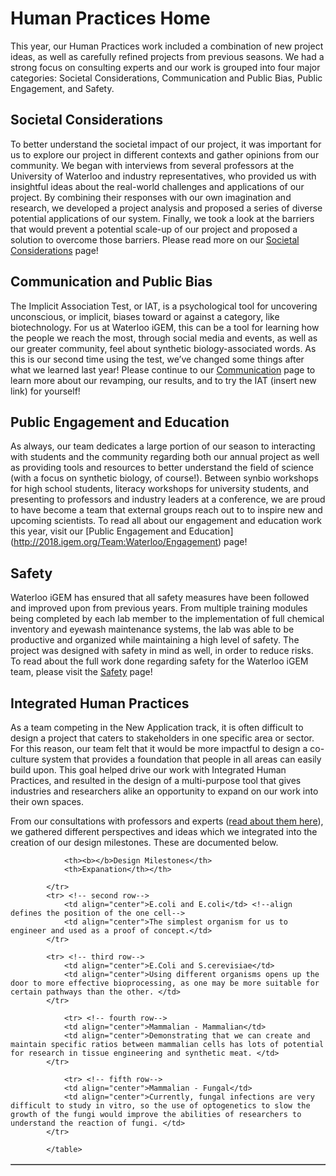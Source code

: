 # Human Practices Home

This year, our Human Practices work included a combination of new project ideas, as well as carefully refined projects from previous seasons. We had a strong focus on consulting experts and our work is grouped into four major categories: Societal Considerations, Communication and Public Bias, Public Engagement, and Safety. 


## Societal Considerations

To better understand the societal impact of our project, it was important for us to explore our project in different contexts and gather opinions from our community. We began with interviews from several professors at the University of Waterloo and industry representatives, who provided us with insightful ideas about the real-world challenges and applications of our project. By combining their responses with our own imagination and research, we developed a project analysis and proposed a series of diverse potential applications of our system. Finally, we took a look at the barriers that would prevent a potential scale-up of our project and proposed a solution to overcome those barriers.  Please read more on our [Societal Considerations](http://2018.igem.org/Team:Waterloo/Societal_Considerations) page!



## Communication and Public Bias

The Implicit Association Test, or IAT, is a psychological tool for uncovering unconscious, or implicit, biases toward or against a category, like biotechnology.  For us at Waterloo iGEM, this can be a tool for learning how the people we reach the most, through social media and events, as well as our greater community, feel about synthetic biology-associated words. As this is our second time using the test, we’ve changed some things after what we learned last year!  Please continue to our [Communication](http://2018.igem.org/Team:Waterloo/Commnunication) page to learn more about our revamping, our results, and to try the IAT (insert new link) for yourself!


## Public Engagement and Education

As always, our team dedicates a large portion of our season to interacting with students and the community regarding both our annual project as well as providing tools and resources to better understand the field of science (with a focus on synthetic biology, of course!). Between synbio workshops for high school students, literacy workshops for university students, and presenting to professors and industry leaders at a conference, we are proud to have become a team that external groups reach out to to inspire new and upcoming scientists. To read all about our engagement and education work this year, visit our [Public Engagement and Education] (http://2018.igem.org/Team:Waterloo/Engagement) page!

## Safety

Waterloo iGEM has ensured that all safety measures have been followed and improved upon from previous years. From multiple training modules being completed by each lab member to the implementation of full chemical inventory and eyewash maintenance systems, the lab was able to be productive and organized while maintaining a high level of safety. The project was designed with safety in mind as well, in order to reduce risks. To read about the full work done regarding safety for the Waterloo iGEM team, please visit the [Safety](http://2018.igem.org/Team:Waterloo/Safety) page!


## Integrated Human Practices


As a team competing in the New Application track, it is often difficult to design a project that caters to stakeholders in one specific area or sector. For this reason, our team felt that it would be more impactful to design a co-culture system that provides a foundation that people in all areas can easily build upon. This goal helped drive our work with Integrated Human Practices, and resulted in the design of a multi-purpose tool that gives industries and researchers alike an opportunity to expand on our work into their own spaces. 

From our consultations with professors and experts ([read about them here](http://2018.igem.org/Team:Waterloo/Societal_Considerations)), we gathered different perspectives and ideas which we integrated into the creation of our design milestones. These are documented below.

<table style="width:100%" border="1"> <!--bgcolor defines the background colour of the entire table-->
			<tr> <!-- for every row, you have to identify the headers-->
			
				<th><b></b>Design Milestones</th>
				<th>Expanation</th></th> 
			
			</tr>
			<tr> <!-- second row-->
				<td align="center">E.coli and E.coli</td> <!--align defines the position of the one cell-->
				<td align="center">The simplest organism for us to engineer and used as a proof of concept.</td> 
			</tr>
			
			<tr> <!-- third row-->
				<td align="center">E.Coli and S.cerevisiae</td>
				<td align="center">Using different organisms opens up the door to more effective bioprocessing, as one may be more suitable for certain pathways than the other. </td> 
			</tr>
			
				<tr> <!-- fourth row-->
				<td align="center">Mammalian - Mammalian</td>
				<td align="center">Demonstrating that we can create and maintain specific ratios between mammalian cells has lots of potential for research in tissue engineering and synthetic meat. </td> 
			</tr>
			
				<tr> <!-- fifth row-->
				<td align="center">Mammalian - Fungal</td>
				<td align="center">Currently, fungal infections are very difficult to study in vitro, so the use of optogenetics to slow the growth of the fungi would improve the abilities of researchers to understand the reaction of fungi. </td> 
			</tr>
			
			</table>
